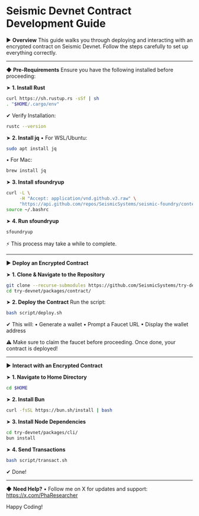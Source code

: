 # Seismic Devnet Contract Development Guide

▶ **Overview**
This guide walks you through deploying and interacting with an encrypted contract on Seismic Devnet. Follow the steps carefully to set up everything correctly.

---

◆ **Pre-Requirements**
Ensure you have the following installed before proceeding:

➤ **1. Install Rust**
```sh
curl https://sh.rustup.rs -sSf | sh  
. "$HOME/.cargo/env"
```
✔ Verify Installation:
```sh
rustc --version
```

➤ **2. Install jq**
• For WSL/Ubuntu:
```sh
sudo apt install jq
```
• For Mac:
```sh
brew install jq
```

➤ **3. Install sfoundryup**
```sh
curl -L \
     -H "Accept: application/vnd.github.v3.raw" \
     "https://api.github.com/repos/SeismicSystems/seismic-foundry/contents/sfoundryup/install?ref=seismic" | bash
source ~/.bashrc
```

➤ **4. Run sfoundryup**
```sh
sfoundryup
```
⚡ This process may take a while to complete.

---

▶ **Deploy an Encrypted Contract**

➤ **1. Clone & Navigate to the Repository**
```sh
git clone --recurse-submodules https://github.com/SeismicSystems/try-devnet.git
cd try-devnet/packages/contract/
```

➤ **2. Deploy the Contract**
Run the script:
```sh
bash script/deploy.sh
```
✔ This will:
• Generate a wallet
• Prompt a Faucet URL
• Display the wallet address

⚠ Make sure to claim the faucet before proceeding. Once done, your contract is deployed!

---

▶ **Interact with an Encrypted Contract**

➤ **1. Navigate to Home Directory**
```sh
cd $HOME
```

➤ **2. Install Bun**
```sh
curl -fsSL https://bun.sh/install | bash
```

➤ **3. Install Node Dependencies**
```sh
cd try-devnet/packages/cli/
bun install
```

➤ **4. Send Transactions**
```sh
bash script/transact.sh
```
✔ Done!

---

◆ **Need Help?**
• Follow me on X for updates and support: https://x.com/PhaResearcher

Happy Coding!
